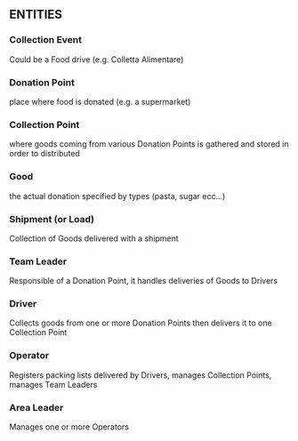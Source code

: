 ## ENTITIES

### Collection Event

Could be a Food drive (e.g. Colletta Alimentare)

### Donation Point

place where food is donated (e.g. a supermarket)

### Collection Point

where goods coming from various Donation Points is gathered and stored in order to distributed

### Good

the actual donation specified by types (pasta, sugar ecc...)

### Shipment (or Load)

Collection of Goods delivered with a shipment

### Team Leader

Responsible of a Donation Point, it handles deliveries of Goods to Drivers

### Driver

Collects goods from one or more Donation Points then delivers it to one Collection Point

### Operator

Registers packing lists delivered by Drivers, manages Collection Points, manages Team Leaders

### Area Leader

Manages one or more Operators
